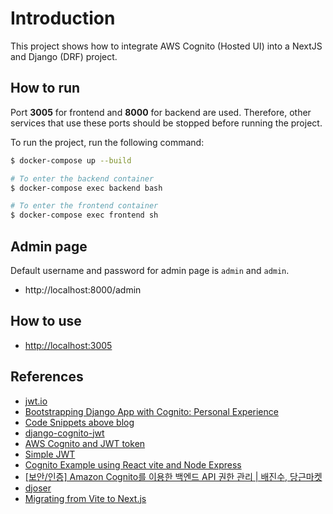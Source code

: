 # Introduction #
This project shows how to integrate AWS Cognito (Hosted UI) into a NextJS and Django (DRF) project.

## How to run ##

Port **3005** for frontend and **8000** for backend are used. Therefore, other services that use these ports should be stopped before running the project.

To run the project, run the following command:

```bash
$ docker-compose up --build 

# To enter the backend container
$ docker-compose exec backend bash

# To enter the frontend container
$ docker-compose exec frontend sh
```

## Admin page ##

Default username and password for admin page is `admin` and `admin`.

- http://localhost:8000/admin


## How to use ##

- [http://localhost:3005](http://localhost:3005)

## References ##

- [jwt.io](https://jwt.io/)
- [Bootstrapping Django App with Cognito: Personal Experience](https://djangostars.com/blog/bootstrap-django-app-with-cognito/)
- [Code Snippets above blog](https://gist.github.com/glebpushkov/9bddda778d976cfbe89f6d795beb47d2)
- [django-cognito-jwt](https://github.com/labd/django-cognito-jwt)
- [AWS Cognito and JWT token](https://sarit-r.medium.com/aws-cognito-and-jwt-token-850dd252750f)
- [Simple JWT](https://django-rest-framework-simplejwt.readthedocs.io/en/latest/index.html)
- [Cognito Example using React vite and Node Express](https://github.com/naru200/cday-2022-cognito-example)
- [[보안/인증] Amazon Cognito를 이용한 백엔드 API 권한 관리 | 배진수, 당근마켓 ](https://www.youtube.com/watch?v=BqgCJzSOT2k)
- [djoser](https://djoser.readthedocs.io/en/latest/index.html)
- [Migrating from Vite to Next.js](https://www.inngest.com/blog/migrating-from-vite-to-nextjs)
